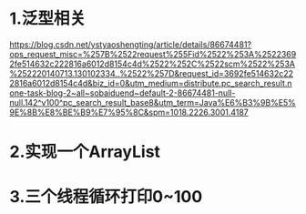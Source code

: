 # 1.泛型相关

https://blog.csdn.net/ystyaoshengting/article/details/86674481?ops_request_misc=%257B%2522request%255Fid%2522%253A%25223692fe514632c222816a6012d8154c4d%2522%252C%2522scm%2522%253A%252220140713.130102334..%2522%257D&request_id=3692fe514632c222816a6012d8154c4d&biz_id=0&utm_medium=distribute.pc_search_result.none-task-blog-2~all~sobaiduend~default-2-86674481-null-null.142^v100^pc_search_result_base8&utm_term=Java%E6%B3%9B%E5%9E%8B%E8%BE%B9%E7%95%8C&spm=1018.2226.3001.4187

# 2.实现一个ArrayList

# 3.三个线程循环打印0~100
